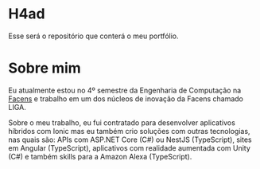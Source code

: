# H4ad

Esse será o repositório que conterá o meu portfólio.

# Sobre mim

Eu atualmente estou no 4º semestre da Engenharia de Computação na [Facens](https://facens.br/home) e trabalho em um dos núcleos de inovação da Facens chamado LIGA.

Sobre o meu trabalho, eu fui contratado para desenvolver aplicativos
híbridos com Ionic mas eu também crio soluções com outras tecnologias,
nas quais são: APIs com ASP.NET Core (C#) ou NestJS (TypeScript), sites
em Angular (TypeScript), aplicativos com realidade aumentada com Unity
(C#) e também skills para a Amazon Alexa (TypeScript).

